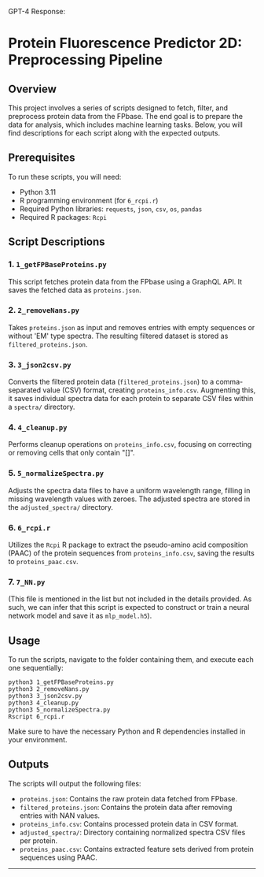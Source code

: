 GPT-4 Response:
# Protein Fluorescence Predictor 2D: Preprocessing Pipeline

## Overview

This project involves a series of scripts designed to fetch, filter, and preprocess protein data from the FPbase. The end goal is to prepare the data for analysis, which includes machine learning tasks. Below, you will find descriptions for each script along with the expected outputs.

## Prerequisites

To run these scripts, you will need:

- Python 3.11
- R programming environment (for `6_rcpi.r`)
- Required Python libraries: `requests`, `json`, `csv`, `os`, `pandas`
- Required R packages: `Rcpi`

## Script Descriptions

### 1. `1_getFPBaseProteins.py`

This script fetches protein data from the FPbase using a GraphQL API. It saves the fetched data as `proteins.json`.

### 2. `2_removeNans.py`

Takes `proteins.json` as input and removes entries with empty sequences or without 'EM' type spectra. The resulting filtered dataset is stored as `filtered_proteins.json`.

### 3. `3_json2csv.py`

Converts the filtered protein data (`filtered_proteins.json`) to a comma-separated value (CSV) format, creating `proteins_info.csv`. Augmenting this, it saves individual spectra data for each protein to separate CSV files within a `spectra/` directory.

### 4. `4_cleanup.py`

Performs cleanup operations on `proteins_info.csv`, focusing on correcting or removing cells that only contain "[]".

### 5. `5_normalizeSpectra.py`

Adjusts the spectra data files to have a uniform wavelength range, filling in missing wavelength values with zeroes. The adjusted spectra are stored in the `adjusted_spectra/` directory.

### 6. `6_rcpi.r`

Utilizes the `Rcpi` R package to extract the pseudo-amino acid composition (PAAC) of the protein sequences from `proteins_info.csv`, saving the results to `proteins_paac.csv`.

### 7. `7_NN.py`

(This file is mentioned in the list but not included in the details provided. As such, we can infer that this script is expected to construct or train a neural network model and save it as `mlp_model.h5`).

## Usage

To run the scripts, navigate to the folder containing them, and execute each one sequentially:

```shell
python3 1_getFPBaseProteins.py
python3 2_removeNans.py
python3 3_json2csv.py
python3 4_cleanup.py
python3 5_normalizeSpectra.py
Rscript 6_rcpi.r
```

Make sure to have the necessary Python and R dependencies installed in your environment.

## Outputs

The scripts will output the following files:

- `proteins.json`: Contains the raw protein data fetched from FPbase.
- `filtered_proteins.json`: Contains the protein data after removing entries with NAN values.
- `proteins_info.csv`: Contains processed protein data in CSV format.
- `adjusted_spectra/`: Directory containing normalized spectra CSV files per protein.
- `proteins_paac.csv`: Contains extracted feature sets derived from protein sequences using PAAC.


---

